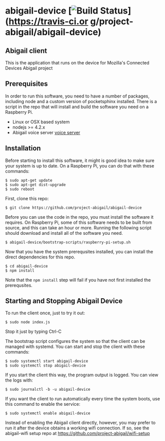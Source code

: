 # abigail-device [![Build Status](https://travis-ci.org/project-abigail/abigail-device.svg?branch=master)](https://travis-ci.or    g/project-abigail/abigail-device)

Abigail client
--------------

This is the application that runs on the device for Mozilla's Connected Devices Abigail project

Prerequisites
-----------
In order to run this software, you need to have a number of packages,
including node and a custom version of pocketsphinx installed. There
is a script in the repo that will install and build the software you
need on a Raspberry Pi.

- Linux or OSX based system
- nodejs >= 4.2.x
- Abigail voice server [voice server](https://github.com/project-abigail/voice-server)

Installation
-----------
Before starting to install this software, it might is good idea to
make sure your system is up to date. On a Raspberry Pi, you can do
that with these commands:

```
$ sudo apt-get update
$ sudo apt-get dist-upgrade
$ sudo reboot
```

First, clone this repo:

```
$ git clone https://github.com/project-abigail/abigail-device
```

Before you can use the code in the repo, you must install the software
it requires. On Raspberry Pi, some of this software needs to be built
from source, and this can take an hour or more. Running the following
script should download and install all of the software you
need.

```
$ abigail-device/bootstrap-scripts/raspberry-pi-setup.sh
```

Now that you have the system prerequsites installed, you can install
the direct dependencies for this repo.

```
$ cd abigail-device
$ npm install
```

Note that the `npm install` step will fail if you have not first
installed the prerequsites.

Starting and Stopping Abigail Device
------------------------------------

To run the client once, just to try it out:

```
$ sudo node index.js
```

Stop it just by typing Ctrl-C

The bootstrap script configures the system so that the client can be managed
with systemd. You can start and stop the client with
these commands:

```
$ sudo systemctl start abigail-device
$ sudo systemctl stop abigail-device
```

If you start the client this way, the program output is logged. You can
view the logs with:

```
$ sudo journalctl -b -u abigail-device
```

If you want the client to run automatically every time the system boots,
use this command to enable the service:

```
$ sudo systemctl enable abigail-device
```

Instead of enabling the Abigail client directly, however, you may prefer to run it
after the device obtains a working wifi connection. If so, see
the abigail-wifi setup repo at https://github.com/project-abigail/wifi-setup

